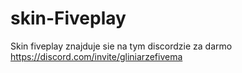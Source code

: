 # skin-Fiveplay
Skin fiveplay znajduje sie na tym discordzie za darmo https://discord.com/invite/gliniarzefivema
